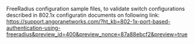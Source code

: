 FreeRadius configuration sample files, to validate switch configurations described in 802.1x configuratin documents on following link:
https://support.angoranetworks.com/?ht_kb=802-1x-port-based-authentication-using-freeradius&preview_id=400&preview_nonce=87a88ebcf2&preview=true
